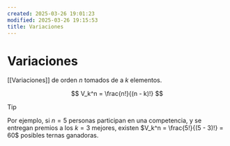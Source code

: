 ```yaml
---
created: 2025-03-26 19:01:23
modified: 2025-03-26 19:15:53
title: Variaciones
---
```


# Variaciones

[[Variaciones]] de orden $n$ tomados de a $k$ elementos.

$$
V_k^n = \frac{n!}{(n - k)!}
$$

> [!tip]
> Por ejemplo, si $n = 5$ personas participan en una competencia, y se entregan premios a los $k = 3$ mejores, existen $V_k^n = \frac{5!}{(5 - 3)!} = 60$ posibles ternas ganadoras.
